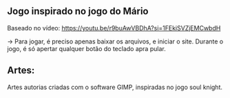 ## Jogo inspirado no jogo do Mário

Baseado no vídeo: https://youtu.be/r9buAwVBDhA?si=1FEkiSVZjEMCwbdH

-> Para jogar, é preciso apenas baixar os arquivos, e iniciar o site. Durante o jogo, é só apertar qualquer botão do teclado apra pular. 

## Artes:

Artes autorias criadas com o software GIMP, inspiradas no jogo soul knight.
